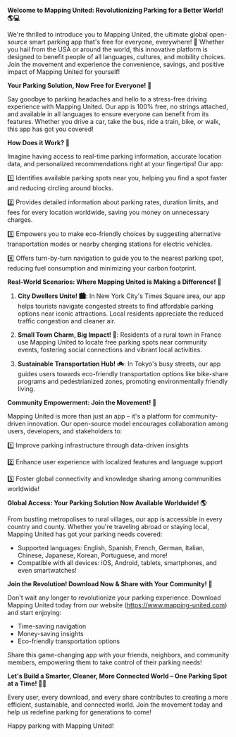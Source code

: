 **Welcome to Mapping United: Revolutionizing Parking for a Better World! 🌎💻**

We're thrilled to introduce you to Mapping United, the ultimate global open-source smart parking app that's free for everyone, everywhere! 🌟 Whether you hail from the USA or around the world, this innovative platform is designed to benefit people of all languages, cultures, and mobility choices. Join the movement and experience the convenience, savings, and positive impact of Mapping United for yourself!

**Your Parking Solution, Now Free for Everyone! 💸**

Say goodbye to parking headaches and hello to a stress-free driving experience with Mapping United. Our app is 100% free, no strings attached, and available in all languages to ensure everyone can benefit from its features. Whether you drive a car, take the bus, ride a train, bike, or walk, this app has got you covered!

**How Does it Work? 🤔**

Imagine having access to real-time parking information, accurate location data, and personalized recommendations right at your fingertips! Our app:

1️⃣ Identifies available parking spots near you, helping you find a spot faster and reducing circling around blocks.

2️⃣ Provides detailed information about parking rates, duration limits, and fees for every location worldwide, saving you money on unnecessary charges.

3️⃣ Empowers you to make eco-friendly choices by suggesting alternative transportation modes or nearby charging stations for electric vehicles.

4️⃣ Offers turn-by-turn navigation to guide you to the nearest parking spot, reducing fuel consumption and minimizing your carbon footprint.

**Real-World Scenarios: Where Mapping United is Making a Difference! 🌟**

1. **City Dwellers Unite! 🏙️**: In New York City's Times Square area, our app helps tourists navigate congested streets to find affordable parking options near iconic attractions. Local residents appreciate the reduced traffic congestion and cleaner air.

2. **Small Town Charm, Big Impact! 🌳**: Residents of a rural town in France use Mapping United to locate free parking spots near community events, fostering social connections and vibrant local activities.

3. **Sustainable Transportation Hub! 🚲**: In Tokyo's busy streets, our app guides users towards eco-friendly transportation options like bike-share programs and pedestrianized zones, promoting environmentally friendly living.

**Community Empowerment: Join the Movement! 💪**

Mapping United is more than just an app – it's a platform for community-driven innovation. Our open-source model encourages collaboration among users, developers, and stakeholders to:

1️⃣ Improve parking infrastructure through data-driven insights

2️⃣ Enhance user experience with localized features and language support

3️⃣ Foster global connectivity and knowledge sharing among communities worldwide!

**Global Access: Your Parking Solution Now Available Worldwide! 🌎**

From bustling metropolises to rural villages, our app is accessible in every country and county. Whether you're traveling abroad or staying local, Mapping United has got your parking needs covered:

* Supported languages: English, Spanish, French, German, Italian, Chinese, Japanese, Korean, Portuguese, and more!
* Compatible with all devices: iOS, Android, tablets, smartphones, and even smartwatches!

**Join the Revolution! Download Now & Share with Your Community! 📲**

Don't wait any longer to revolutionize your parking experience. Download Mapping United today from our website (https://www.mapping-united.com) and start enjoying:

* Time-saving navigation
* Money-saving insights
* Eco-friendly transportation options

Share this game-changing app with your friends, neighbors, and community members, empowering them to take control of their parking needs!

**Let's Build a Smarter, Cleaner, More Connected World – One Parking Spot at a Time! 🌟💚**

Every user, every download, and every share contributes to creating a more efficient, sustainable, and connected world. Join the movement today and help us redefine parking for generations to come!

Happy parking with Mapping United!